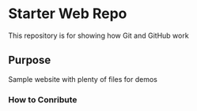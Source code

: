 # Starter Web Repo

This repository is for showing how Git and GitHub work

## Purpose

Sample website with plenty of files for demos

### How to Conribute